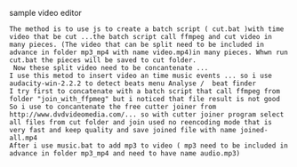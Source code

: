 sample video editor

    The method is to use js to create a batch script ( cut.bat )with time video that be cut ...the batch script call ffmpeg and cut video in many pieces. (The video that can be split need to be included in advance in folder mp3_mp4 with name video.mp4)in many pieces. Whwn run cut.bat the pieces will be saved to cut folder.
     Now these split video need to be concantenate ... 
    I use this metod to insert video an time music events ... so i use audacity-win-2.2.2 to detect beats menu Analyse /  beat finder 
    I try first to concatenate with a batch script that call ffmpeg from folder "join_with_ffpmeg" but i noticed that file result is not good
    So i use to concantenate the free cutter joiner from http://www.dvdvideomedia.com/... so with cutter joiner program select all files from cut folder and join used no reencoding mode that is very fast and keep quality and save joined file with name joined-all.mp4
    After i use music.bat to add mp3 to video ( mp3 need to be included in advance in folder mp3_mp4 and need to have name audio.mp3)

